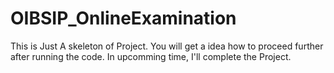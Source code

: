 # OIBSIP_OnlineExamination
This is Just A skeleton of Project.
You will get a idea how to proceed further after running the code.
In upcomming time, I'll complete the Project.
